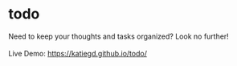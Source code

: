 # todo
Need to keep your thoughts and tasks organized? Look no further!<br><br>
Live Demo: https://katiegd.github.io/todo/
